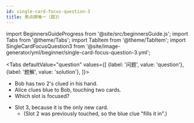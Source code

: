 ```yaml
---
id: single-card-focus-question-3
title: 焦点牌唯一（题3）
---
```


import BeginnersGuideProgress from '@site/src/beginnersGuide.js';
import Tabs from '@theme/Tabs';
import TabItem from '@theme/TabItem';
import SingleCardFocusQuestion3 from '@site/image-generator/yml/beginner/single-card-focus-question-3.yml';

<BeginnersGuideProgress id="single-card-focus-question-3" />

<!-- lint disable no-undefined-references -->

<Tabs
  defaultValue="question"
  values={[
    {label: '问题', value: 'question'},
    {label: '题解', value: 'solution'},
  ]}>
<TabItem value="question">

- Bob has two 2's clued in his hand.
- Alice clues blue to Bob, touching two cards.
- Which slot is focused?

</TabItem>
<TabItem value="solution">

- Slot 3, because it is the only new card.
  - (Slot 2 was previously touched, so the blue clue "fills it in".)

</TabItem>
</Tabs>

<SingleCardFocusQuestion3 />

